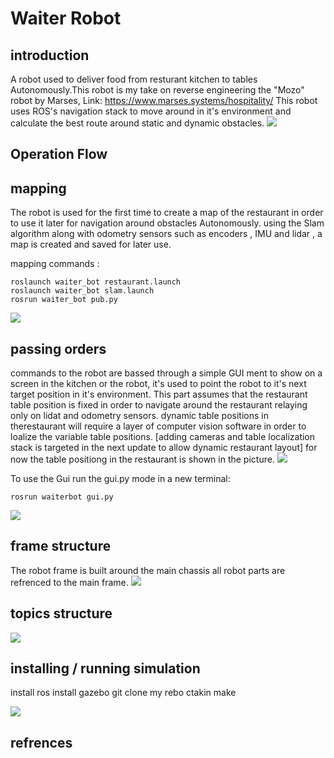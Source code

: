 # Waiter Robot
## introduction
A robot used to deliver food from resturant kitchen to tables Autonomously.This robot is my take on reverse engineering the  "Mozo" robot by Marses, Link: https://www.marses.systems/hospitality/
This robot uses ROS's navigation stack to move around in it's environment and calculate the best route around static and dynamic obstacles. 
![](https://github.com/Tariq96/Waiter_Robot/blob/master/pictures/GIF-201006_133905.gif)
## Operation Flow

## mapping
The robot is used for the first time to create a map of the restaurant in order to use it later for navigation around obstacles Autonomously. using the Slam algorithm along with odometry sensors such as encoders , IMU and lidar , a map is created and saved for later use.

mapping commands :
```
roslaunch waiter_bot restaurant.launch
roslaunch waiter_bot slam.launch
rosrun waiter_bot pub.py
```

![](https://github.com/Tariq96/Waiter_Robot/blob/master/pictures/GIF-201006_134455.gif)

## passing orders 
commands to the robot are bassed through a simple GUI ment to show on a screen in the kitchen or the robot, it's used to point the robot to it's next target position in it's environment. This part assumes that the restaurant table position is fixed in order to navigate around the restaurant relaying only on lidat and odometry sensors. dynamic table positions in therestaurant will require a layer of computer vision software in order to loalize the variable table positions. [adding cameras and table localization stack is targeted in the next update to allow dynamic restaurant layout]
for now the table positiong in the restaurant is shown in the picture. 
![](https://github.com/Tariq96/Waiter_Robot/blob/master/pictures/20201006_151235.png)

To use the Gui run the gui.py mode in a new terminal:
```
rosrun waiterbot gui.py
```
![](https://github.com/Tariq96/Waiter_Robot/blob/master/pictures/GIF-201006_135716.gif)

## frame structure
The robot frame is built around the main chassis all robot parts are refrenced to the main frame.
![](https://github.com/Tariq96/Waiter_Robot/blob/master/pictures/robot_frames.png)

## topics structure
![](https://github.com/Tariq96/Waiter_Robot/blob/master/pictures/rosgraph.png)


## installing / running simulation
install ros 
install gazebo 
git clone my rebo
ctakin make



![](https://github.com/Tariq96/Waiter_Robot/blob/master/pictures/GIF-201006_135319.gif)


## refrences 
